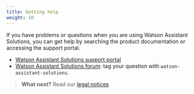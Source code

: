 ```yaml
---
title: Getting help
weight: 10
---
```

If you have problems or questions when you are using Watson Assistant Solutions, you can get help by searching the product documentation or accessing the support portal. 

- [Watson Assistant Solutions support portal](https://www.ibm.com/mysupport/s/topic/0TO500000002aQvGAI/watson-assistant-solutions?language=en_US&t=1532958100517)
- [Watson Assistant Solutions forum](https://stackoverflow.com/questions/tagged/watson-assistant-solutions): tag your question with `watson-assistant-solutions`.

> **What next?** Read our [legal notices]({{site.baseurl}}/legal/terms-of-use)
